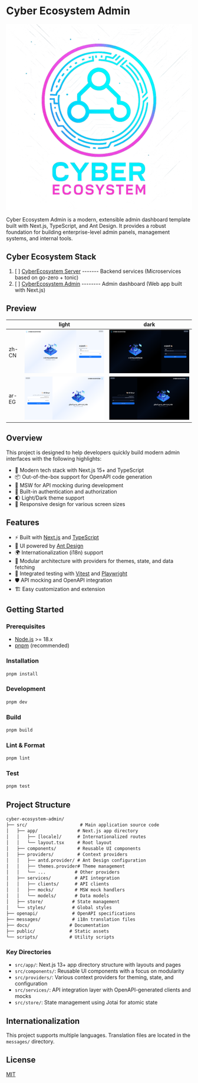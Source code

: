 # Cyber Ecosystem Admin

![Logo](docs/assets/cyber-system.png)

Cyber Ecosystem Admin is a modern, extensible admin dashboard template built with Next.js, TypeScript, and Ant Design. It provides a robust foundation for building enterprise-level admin panels, management systems, and internal tools.

## Cyber Ecosystem Stack

1. [ ] [CyberEcosystem Server](https://github.com/DrReMain/cyber-ecosystem-server) ------- Backend services (Microservices based on go-zero + tonic)
2. [ ] [CyberEcosystem Admin](https://github.com/DrReMain/cyber-ecosystem-admin) -------- Admin dashboard (Web app built with Next.js)

[//]: # (3. [ ] [CyberEcosystem Android]&#40;https://github.com/DrReMain/cyber-ecosystem-android&#41; -- --- Large-scale Android app &#40;Primary: Kotlin + Jetpack Compose, Secondary: Flutter&#41;)

[//]: # (4. [ ] [CyberEcosystem iOS]&#40;https://github.com/DrReMain/cyber-ecosystem-iOS&#41; --------- - Large-scale iOS app &#40;Primary: Swift + UIKit or SwiftUI, Secondary: Flutter&#41;)

[//]: # (5. [ ] [CyberEcosystem RN]&#40;https://github.com/DrReMain/cyber-ecosystem-rn&#41; ----------- Small to medium-sized app &#40;Primary: React Native, Secondary: Native modules&#41;)

[//]: # (6. [ ] [CyberEcosystem Mini]&#40;https://github.com/DrReMain/cyber-ecosystem-mini&#41; ---------- Mini programs &#40;WeChat, Alipay, etc.&#41;)

[//]: # (7. [ ] [CyberEcosystem SaaS]&#40;https://github.com/DrReMain/cyber-ecosystem-saas&#41; -------- Multi-tenant SaaS web application)

[//]: # (8. [ ] [CyberEcosystem Tauri]&#40;https://github.com/DrReMain/cyber-ecosystem-tauri&#41; ---------- Cross-platform desktop app &#40;based on Tauri&#41;)

[//]: # (9. [ ] [CyberEcosystem UAV]&#40;https://github.com/DrReMain/cyber-ecosystem-uav&#41; ---------- Embedded systems & IoT for drones)

[//]: # ()

## Preview

|       | light                                  | dark                                  |
|-------|----------------------------------------|---------------------------------------|
| zh-CN | ![](docs/assets/login-zh-CN_light.png) | ![](docs/assets/login-zh-CN_dark.png) |
| ar-EG | ![](docs/assets/login-ar-EG_light.png) | ![](docs/assets/login-ar-EG_dark.png) |

## Overview

This project is designed to help developers quickly build modern admin interfaces with the following highlights:

- 🚀 Modern tech stack with Next.js 15+ and TypeScript
- 📦 Out-of-the-box support for OpenAPI code generation
- 🎯 MSW for API mocking during development
- 🔐 Built-in authentication and authorization
- 🌓 Light/Dark theme support
- 📱 Responsive design for various screen sizes

## Features

- ⚡ Built with [Next.js](https://nextjs.org/) and [TypeScript](https://www.typescriptlang.org/)
- 🎨 UI powered by [Ant Design](https://ant.design/)
- 🌍 Internationalization (i18n) support
- 🧩 Modular architecture with providers for themes, state, and data fetching
- 🧪 Integrated testing with [Vitest](https://vitest.dev/) and [Playwright](https://playwright.dev/)
- 🛡️ API mocking and OpenAPI integration
- 🏗️ Easy customization and extension

## Getting Started

### Prerequisites
- [Node.js](https://nodejs.org/) >= 18.x
- [pnpm](https://pnpm.io/) (recommended)

### Installation

```bash
pnpm install
```

### Development

```bash
pnpm dev
```

### Build

```bash
pnpm build
```

### Lint & Format

```bash
pnpm lint
```

### Test

```bash
pnpm test
```

## Project Structure

```
cyber-ecosystem-admin/
├── src/                    # Main application source code
│   ├── app/               # Next.js app directory
│   │   ├── [locale]/      # Internationalized routes
│   │   └── layout.tsx     # Root layout
│   ├── components/        # Reusable UI components
│   ├── providers/         # Context providers
│   │   ├── antd.provider/ # Ant Design configuration
│   │   ├── themes.provider# Theme management
│   │   └── ...           # Other providers
│   ├── services/         # API integration
│   │   ├── clients/      # API clients
│   │   ├── mocks/        # MSW mock handlers
│   │   └── models/       # Data models
│   ├── store/           # State management
│   └── styles/          # Global styles
├── openapi/             # OpenAPI specifications
├── messages/            # i18n translation files
├── docs/               # Documentation
├── public/             # Static assets
└── scripts/            # Utility scripts
```

### Key Directories

- `src/app/`: Next.js 13+ app directory structure with layouts and pages
- `src/components/`: Reusable UI components with a focus on modularity
- `src/providers/`: Various context providers for theming, state, and configuration
- `src/services/`: API integration layer with OpenAPI-generated clients and mocks
- `src/store/`: State management using Jotai for atomic state

## Internationalization

This project supports multiple languages. Translation files are located in the `messages/` directory.

## License

[MIT](LICENSE)
